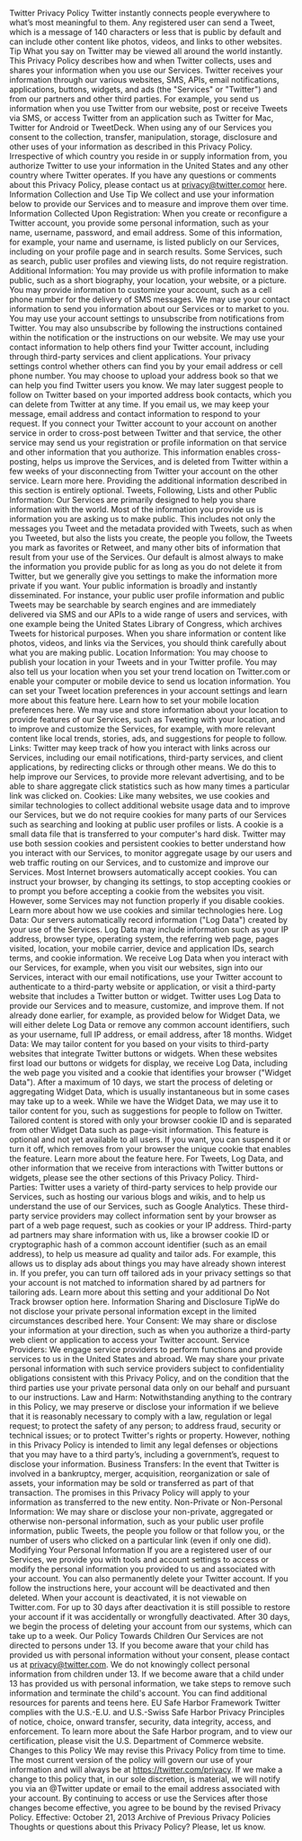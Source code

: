 Twitter Privacy Policy
Twitter instantly connects people everywhere to what’s most meaningful to them. Any registered user can
send a Tweet, which is a message of 140 characters or less that is public by default and can include other
content like photos, videos, and links to other websites.
Tip What you say on Twitter may be viewed all around the world instantly.
This Privacy Policy describes how and when Twitter collects, uses and shares your information when you use
our Services. Twitter receives your information through our various websites, SMS, APIs, email
notifications, applications, buttons, widgets, and ads (the "Services" or "Twitter") and from our partners and
other third parties. For example, you send us information when you use Twitter from our website, post or
receive Tweets via SMS, or access Twitter from an application such as Twitter for Mac, Twitter for Android
or TweetDeck. When using any of our Services you consent to the collection, transfer, manipulation, storage,
disclosure and other uses of your information as described in this Privacy Policy. Irrespective of which
country you reside in or supply information from, you authorize Twitter to use your information in the United
States and any other country where Twitter operates.
If you have any questions or comments about this Privacy Policy, please contact us
at privacy@twitter.comor here.
Information Collection and Use
Tip We collect and use your information below to provide our Services and to measure and improve them
over time.
Information Collected Upon Registration: When you create or reconfigure a Twitter account, you provide
some personal information, such as your name, username, password, and email address. Some of this
information, for example, your name and username, is listed publicly on our Services, including on your
profile page and in search results. Some Services, such as search, public user profiles and viewing lists, do
not require registration.
Additional Information: You may provide us with profile information to make public, such as a short
biography, your location, your website, or a picture. You may provide information to customize your
account, such as a cell phone number for the delivery of SMS messages. We may use your contact
information to send you information about our Services or to market to you. You may use your account
settings to unsubscribe from notifications from Twitter. You may also unsubscribe by following the
instructions contained within the notification or the instructions on our website. We may use your contact
information to help others find your Twitter account, including through third-party services and client
applications. Your privacy settings control whether others can find you by your email address or cell phone
number. You may choose to upload your address book so that we can help you find Twitter users you know.
We may later suggest people to follow on Twitter based on your imported address book contacts, which you
can delete from Twitter at any time. If you email us, we may keep your message, email address and contact
information to respond to your request. If you connect your Twitter account to your account on another
service in order to cross-post between Twitter and that service, the other service may send us your
registration or profile information on that service and other information that you authorize. This information
enables cross-posting, helps us improve the Services, and is deleted from Twitter within a few weeks of your
disconnecting from Twitter your account on the other service. Learn more here. Providing the additional
information described in this section is entirely optional.
Tweets, Following, Lists and other Public Information: Our Services are primarily designed to help you
share information with the world. Most of the information you provide us is information you are asking us to
make public. This includes not only the messages you Tweet and the metadata provided with Tweets, such as
when you Tweeted, but also the lists you create, the people you follow, the Tweets you mark as favorites or
Retweet, and many other bits of information that result from your use of the Services. Our default is almost
always to make the information you provide public for as long as you do not delete it from Twitter, but we
generally give you settings to make the information more private if you want. Your public information is
broadly and instantly disseminated. For instance, your public user profile information and public Tweets may
be searchable by search engines and are immediately delivered via SMS and our APIs to a wide range of
users and services, with one example being the United States Library of Congress, which archives Tweets for
historical purposes. When you share information or content like photos, videos, and links via the Services,
you should think carefully about what you are making public.
Location Information: You may choose to publish your location in your Tweets and in your Twitter profile.
You may also tell us your location when you set your trend location on Twitter.com or enable your computer
or mobile device to send us location information. You can set your Tweet location preferences in
your account settings and learn more about this feature here. Learn how to set your mobile location
preferences here. We may use and store information about your location to provide features of our Services,
such as Tweeting with your location, and to improve and customize the Services, for example, with more
relevant content like local trends, stories, ads, and suggestions for people to follow.
Links: Twitter may keep track of how you interact with links across our Services, including our email
notifications, third-party services, and client applications, by redirecting clicks or through other means. We
do this to help improve our Services, to provide more relevant advertising, and to be able to share aggregate
click statistics such as how many times a particular link was clicked on.
Cookies: Like many websites, we use cookies and similar technologies to collect additional website usage
data and to improve our Services, but we do not require cookies for many parts of our Services such as
searching and looking at public user profiles or lists. A cookie is a small data file that is transferred to your
computer's hard disk. Twitter may use both session cookies and persistent cookies to better understand how
you interact with our Services, to monitor aggregate usage by our users and web traffic routing on our
Services, and to customize and improve our Services. Most Internet browsers automatically accept cookies.
You can instruct your browser, by changing its settings, to stop accepting cookies or to prompt you before
accepting a cookie from the websites you visit. However, some Services may not function properly if you
disable cookies. Learn more about how we use cookies and similar technologies here.
Log Data: Our servers automatically record information ("Log Data") created by your use of the Services.
Log Data may include information such as your IP address, browser type, operating system, the referring
web page, pages visited, location, your mobile carrier, device and application IDs, search terms, and cookie
information. We receive Log Data when you interact with our Services, for example, when you visit our
websites, sign into our Services, interact with our email notifications, use your Twitter account to
authenticate to a third-party website or application, or visit a third-party website that includes a Twitter
button or widget. Twitter uses Log Data to provide our Services and to measure, customize, and improve
them. If not already done earlier, for example, as provided below for Widget Data, we will either delete Log
Data or remove any common account identifiers, such as your username, full IP address, or email address,
after 18 months.
Widget Data: We may tailor content for you based on your visits to third-party websites that integrate
Twitter buttons or widgets. When these websites first load our buttons or widgets for display, we receive Log
Data, including the web page you visited and a cookie that identifies your browser ("Widget Data"). After a
maximum of 10 days, we start the process of deleting or aggregating Widget Data, which is usually
instantaneous but in some cases may take up to a week. While we have the Widget Data, we may use it to
tailor content for you, such as suggestions for people to follow on Twitter. Tailored content is stored with
only your browser cookie ID and is separated from other Widget Data such as page-visit information. This
feature is optional and not yet available to all users. If you want, you can suspend it or turn it off, which
removes from your browser the unique cookie that enables the feature. Learn more about the feature here.
For Tweets, Log Data, and other information that we receive from interactions with Twitter buttons or
widgets, please see the other sections of this Privacy Policy.
Third-Parties: Twitter uses a variety of third-party services to help provide our Services, such as hosting our
various blogs and wikis, and to help us understand the use of our Services, such as Google Analytics. These
third-party service providers may collect information sent by your browser as part of a web page request,
such as cookies or your IP address. Third-party ad partners may share information with us, like a browser
cookie ID or cryptographic hash of a common account identifier (such as an email address), to help us
measure ad quality and tailor ads. For example, this allows us to display ads about things you may have
already shown interest in. If you prefer, you can turn off tailored ads in your privacy settings so that your
account is not matched to information shared by ad partners for tailoring ads. Learn more about this setting
and your additional Do Not Track browser option here.
Information Sharing and Disclosure
TipWe do not disclose your private personal information except in the limited circumstances described here.
Your Consent: We may share or disclose your information at your direction, such as when you authorize a
third-party web client or application to access your Twitter account.
Service Providers: We engage service providers to perform functions and provide services to us in the
United States and abroad. We may share your private personal information with such service providers
subject to confidentiality obligations consistent with this Privacy Policy, and on the condition that the third
parties use your private personal data only on our behalf and pursuant to our instructions.
Law and Harm: Notwithstanding anything to the contrary in this Policy, we may preserve or disclose your
information if we believe that it is reasonably necessary to comply with a law, regulation or legal request; to
protect the safety of any person; to address fraud, security or technical issues; or to protect Twitter's rights or
property. However, nothing in this Privacy Policy is intended to limit any legal defenses or objections that
you may have to a third party’s, including a government’s, request to disclose your information.
Business Transfers: In the event that Twitter is involved in a bankruptcy, merger, acquisition, reorganization
or sale of assets, your information may be sold or transferred as part of that transaction. The promises in this
Privacy Policy will apply to your information as transferred to the new entity.
Non-Private or Non-Personal Information: We may share or disclose your non-private, aggregated or
otherwise non-personal information, such as your public user profile information, public Tweets, the people
you follow or that follow you, or the number of users who clicked on a particular link (even if only one did).
Modifying Your Personal Information
If you are a registered user of our Services, we provide you with tools and account settings to access or
modify the personal information you provided to us and associated with your account.
You can also permanently delete your Twitter account. If you follow the instructions here, your account will
be deactivated and then deleted. When your account is deactivated, it is not viewable on Twitter.com. For up
to 30 days after deactivation it is still possible to restore your account if it was accidentally or wrongfully
deactivated. After 30 days, we begin the process of deleting your account from our systems, which can take
up to a week.
Our Policy Towards Children
Our Services are not directed to persons under 13. If you become aware that your child has provided us with
personal information without your consent, please contact us at privacy@twitter.com. We do not knowingly
collect personal information from children under 13. If we become aware that a child under 13 has provided
us with personal information, we take steps to remove such information and terminate the child's account.
You can find additional resources for parents and teens here.
EU Safe Harbor Framework
Twitter complies with the U.S.-E.U. and U.S.-Swiss Safe Harbor Privacy Principles of notice, choice, onward
transfer, security, data integrity, access, and enforcement. To learn more about the Safe Harbor program, and
to view our certification, please visit the U.S. Department of Commerce website.
Changes to this Policy
We may revise this Privacy Policy from time to time. The most current version of the policy will govern our
use of your information and will always be at https://twitter.com/privacy. If we make a change to this policy
that, in our sole discretion, is material, we will notify you via an @Twitter update or email to the email
address associated with your account. By continuing to access or use the Services after those changes
become effective, you agree to be bound by the revised Privacy Policy.
Effective: October 21, 2013
Archive of Previous Privacy Policies
Thoughts or questions about this Privacy Policy? Please, let us know.